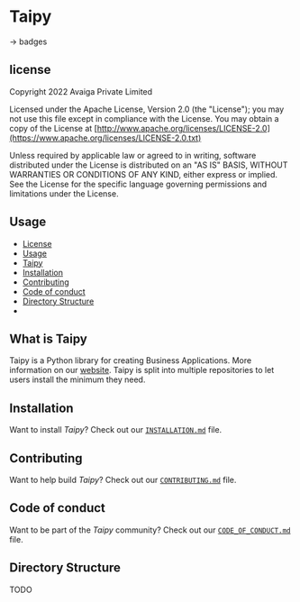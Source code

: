 # Taipy
-> badges

## license
Copyright 2022 Avaiga Private Limited

Licensed under the Apache License, Version 2.0 (the "License"); you may not use this file except in compliance with
the License. You may obtain a copy of the License at
[http://www.apache.org/licenses/LICENSE-2.0](https://www.apache.org/licenses/LICENSE-2.0.txt)

Unless required by applicable law or agreed to in writing, software distributed under the License is distributed on
an "AS IS" BASIS, WITHOUT WARRANTIES OR CONDITIONS OF ANY KIND, either express or implied. See the License for the
specific language governing permissions and limitations under the License.

## Usage
- [License](#license)
- [Usage](#usage)
- [Taipy](#what-is-taipy)
- [Installation](#installation)
- [Contributing](#contributing)
- [Code of conduct](#code-of-conduct)
- [Directory Structure](#directory-structure)
- 
## What is Taipy

Taipy is a Python library for creating Business Applications. More information on our
[website](https://www.taipy.io). Taipy is split into multiple repositories to let users install the minimum they need.


## Installation

Want to install _Taipy_? Check out our [`INSTALLATION.md`](INSTALLATION.md) file.

## Contributing

Want to help build _Taipy_? Check out our [`CONTRIBUTING.md`](CONTRIBUTING.md) file.

## Code of conduct

Want to be part of the _Taipy_ community? Check out our [`CODE_OF_CONDUCT.md`](CODE_OF_CONDUCT.md) file.

## Directory Structure

TODO